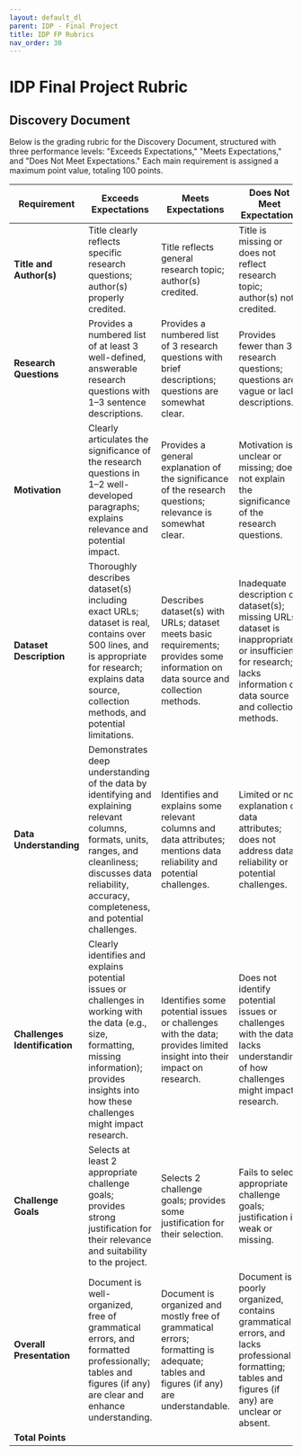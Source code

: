 ```yaml
---
layout: default_dl
parent: IDP - Final Project
title: IDP FP Rubrics
nav_order: 30
---
```


# IDP Final Project Rubric

## Discovery Document

Below is the grading rubric for the Discovery Document, structured with three performance levels: "Exceeds Expectations," "Meets Expectations," and "Does Not Meet Expectations." Each main requirement is assigned a maximum point value, totaling 100 points.

| **Requirement**               | **Exceeds Expectations**                                                                                                                                                                                           | **Meets Expectations**                                                                                                               | **Does Not Meet Expectations**                                                                                                                                      | **Points** |
| ----------------------------- | ------------------------------------------------------------------------------------------------------------------------------------------------------------------------------------------------------------------ | ------------------------------------------------------------------------------------------------------------------------------------ | ------------------------------------------------------------------------------------------------------------------------------------------------------------------- | ---------- |
| **Title and Author(s)**       | Title clearly reflects specific research questions; author(s) properly credited.                                                                                                                                   | Title reflects general research topic; author(s) credited.                                                                           | Title is missing or does not reflect research topic; author(s) not credited.                                                                                        | 5          |
| **Research Questions**        | Provides a numbered list of at least 3 well-defined, answerable research questions with 1–3 sentence descriptions.                                                                                                 | Provides a numbered list of 3 research questions with brief descriptions; questions are somewhat clear.                              | Provides fewer than 3 research questions; questions are vague or lack descriptions.                                                                                 | 15         |
| **Motivation**                | Clearly articulates the significance of the research questions in 1–2 well-developed paragraphs; explains relevance and potential impact.                                                                          | Provides a general explanation of the significance of the research questions; relevance is somewhat clear.                           | Motivation is unclear or missing; does not explain the significance of the research questions.                                                                      | 10         |
| **Dataset Description**       | Thoroughly describes dataset(s) including exact URLs; dataset is real, contains over 500 lines, and is appropriate for research; explains data source, collection methods, and potential limitations.              | Describes dataset(s) with URLs; dataset meets basic requirements; provides some information on data source and collection methods.   | Inadequate description of dataset(s); missing URLs; dataset is inappropriate or insufficient for research; lacks information on data source and collection methods. | 20         |
| **Data Understanding**        | Demonstrates deep understanding of the data by identifying and explaining relevant columns, formats, units, ranges, and cleanliness; discusses data reliability, accuracy, completeness, and potential challenges. | Identifies and explains some relevant columns and data attributes; mentions data reliability and potential challenges.               | Limited or no explanation of data attributes; does not address data reliability or potential challenges.                                                            | 20         |
| **Challenges Identification** | Clearly identifies and explains potential issues or challenges in working with the data (e.g., size, formatting, missing information); provides insights into how these challenges might impact research.          | Identifies some potential issues or challenges with the data; provides limited insight into their impact on research.                | Does not identify potential issues or challenges with the data; lacks understanding of how challenges might impact research.                                        | 10         |
| **Challenge Goals**           | Selects at least 2 appropriate challenge goals; provides strong justification for their relevance and suitability to the project.                                                                                  | Selects 2 challenge goals; provides some justification for their selection.                                                          | Fails to select appropriate challenge goals; justification is weak or missing.                                                                                      | 10         |
| **Overall Presentation**      | Document is well-organized, free of grammatical errors, and formatted professionally; tables and figures (if any) are clear and enhance understanding.                                                             | Document is organized and mostly free of grammatical errors; formatting is adequate; tables and figures (if any) are understandable. | Document is poorly organized, contains grammatical errors, and lacks professional formatting; tables and figures (if any) are unclear or absent.                    | 10         |
| **Total Points**              |                                                                                                                                                                                                                    |                                                                                                                                      |                                                                                                                                                                     | **100**    |  |
